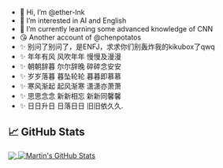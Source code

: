 - 👋 Hi, I’m @ether-lnk
- 👀 I’m interested in AI and English
- 🌱 I’m currently learning some advanced knowledge of CNN
- 😘 Another account of @chenpotatos
- ✨ 别问了别问了，是ENFJ，求求你们别轰炸我的kikubox了qwq
- ✨ 年年有风 风吹年年 慢慢及漫漫
- ✨ 朝朝辞暮 尔尔辞晚 碎碎念安安
- ✨ 岁岁落暮 暮坠轮轮 暮暮即慕慕
- ✨ 寒风渐起 起风渐寒 潇潇亦萧萧
- ✨ 思思念念 新新相忘 新新同馨馨
- ✨ 日日升日 日落日日 旧旧依久久.


## &#x1f4c8; GitHub Stats

<a href="https://github.com/MartinHeinz/MartinHeinz">
  <img align="center" src="https://github-readme-stats.vercel.app/api/top-langs/?username=ether-lnk&hide=java,html,tex&title_color=ffffff&text_color=c9cacc&icon_color=2bbc8a&bg_color=1d1f21&langs_count=3" />
</a>
<a href="https://github.com/chenpotatos">
  <img align="center" src="https://github-readme-stats.vercel.app/api?username=ether-lnk&show_icons=true&line_height=27&count_private=true&title_color=ffffff&text_color=c9cacc&icon_color=2bbc8a&bg_color=1d1f21" alt="Martin's GitHub Stats" />
</a>


<!---
ether-lnk/ether-lnk is a ✨ special ✨ repository because its `README.md` (this file) appears on your GitHub profile.
You can click the Preview link to take a look at your changes.
--->
